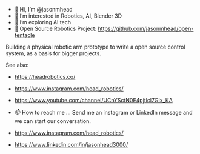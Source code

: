 - 👋 Hi, I’m @jasonmhead
- 👀 I’m interested in Robotics, AI, Blender 3D 
- 🌱 I’m exploring AI tech
- 💞️ Open Source Robotics Project: https://github.com/jasonmhead/open-tentacle

Building a physical robotic arm prototype to write a open source control system, as a basis for bigger projects.

See also: 
 - https://headrobotics.co/
 - https://www.instagram.com/head_robotics/
 - https://www.youtube.com/channel/UCnYSctN0E4pjtlcl7GIx_KA

- 📫 How to reach me ...
Send me an instagram or LinkedIn message and we can start our conversation.
 - https://www.instagram.com/head_robotics/
 - https://www.linkedin.com/in/jasonhead3000/
